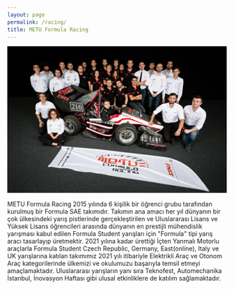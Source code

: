 ```yaml
---
layout: page
permalink: /racing/
title: METU Formula Racing
---
```


![Metu racing](/images/af72cf5e-c55d-4259-b883-dde7df810031.jpg)

METU Formula Racing 2015 yılında 6 kişilik bir öğrenci grubu tarafından kurulmuş bir Formula SAE takımıdır. Takımın ana amacı her yıl dünyanın bir çok ülkesindeki yarış pistlerinde gerçekleştirilen ve Uluslararası Lisans ve Yüksek Lisans öğrencileri arasında dünyanın en prestijli mühendislik yarışması kabul edilen Formula Student yarışları için "Formula" tipi yarış aracı tasarlayıp üretmektir. 2021 yılına kadar ürettiği İçten Yanmalı Motorlu araçlarla Formula Student Czech Republic, Germany, East(online), Italy ve UK yarışlarına katılan takımımız 2021 yılı itibariyle Elektrikli Araç ve Otonom Araç kategorilerinde ülkemizi ve okulumuzu başarıyla temsil etmeyi amaçlamaktadır. Uluslararası yarışların yanı sıra Teknofest, Automechanika İstanbul, İnovasyon Haftası gibi ulusal etkinliklere de katılım sağlamaktadır.
